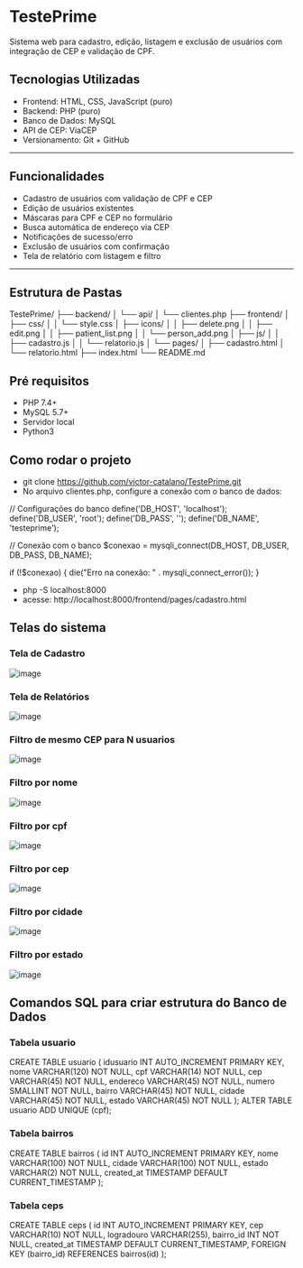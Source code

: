 # TestePrime

Sistema web para cadastro, edição, listagem e exclusão de usuários com integração de CEP e validação de CPF.

## Tecnologias Utilizadas

- Frontend: HTML, CSS, JavaScript (puro)
- Backend: PHP (puro)
- Banco de Dados: MySQL
- API de CEP: ViaCEP
- Versionamento: Git + GitHub

---

## Funcionalidades

- Cadastro de usuários com validação de CPF e CEP
- Edição de usuários existentes
- Máscaras para CPF e CEP no formulário
- Busca automática de endereço via CEP
- Notificações de sucesso/erro
- Exclusão de usuários com confirmação
- Tela de relatório com listagem e filtro

---

## Estrutura de Pastas
TestePrime/
├── backend/
│   └── api/
│       └── clientes.php
├── frontend/
│   ├── css/
│   │   └── style.css
│   ├── icons/
│   │   ├── delete.png
│   │   ├── edit.png
│   │   ├── patient_list.png
│   │   └── person_add.png
│   ├── js/
│   │   ├── cadastro.js
│   │   └── relatorio.js
│   └── pages/
│       ├── cadastro.html
│       └── relatorio.html
├── index.html
└── README.md


## Pré requisitos
- PHP 7.4+
- MySQL 5.7+
- Servidor local
- Python3

## Como rodar o projeto
- git clone https://github.com/victor-catalano/TestePrime.git
- No arquivo clientes.php, configure a conexão com o banco de dados:

// Configurações do banco
define('DB_HOST', 'localhost');
define('DB_USER', 'root');
define('DB_PASS', '');
define('DB_NAME', 'testeprime');

// Conexão com o banco
$conexao = mysqli_connect(DB_HOST, DB_USER, DB_PASS, DB_NAME);

if (!$conexao) {
    die("Erro na conexão: " . mysqli_connect_error());
}

- php -S localhost:8000
- acesse: http://localhost:8000/frontend/pages/cadastro.html

## Telas do sistema
### Tela de Cadastro
![image](https://github.com/user-attachments/assets/533abd81-f05f-4495-886b-c2ef19b7d44c)
### Tela de Relatórios
![image](https://github.com/user-attachments/assets/77e44444-36e5-41c2-a235-508df6fbfe0e)
### Filtro de mesmo CEP para N usuarios
![image](https://github.com/user-attachments/assets/2c6c1193-eb85-44ba-81e1-05d4e370bc5e)
### Filtro por nome
![image](https://github.com/user-attachments/assets/a1c51302-94b4-4f11-8a72-3fbe40840bcc)
### Filtro por cpf
![image](https://github.com/user-attachments/assets/95799966-c88f-426b-ba24-2c38a2fb7622)
### Filtro por cep
![image](https://github.com/user-attachments/assets/9862cc43-e29e-4a66-a62a-5161978ffb31)
### Filtro por cidade
![image](https://github.com/user-attachments/assets/d82f04f9-c785-4a6d-b5e5-ce8ce23768c7)
### Filtro por estado
![image](https://github.com/user-attachments/assets/1c79c4f0-0917-45a2-90d2-a192b1348b20)

## Comandos SQL para criar estrutura do Banco de Dados
### Tabela usuario
CREATE TABLE usuario (
    idusuario INT AUTO_INCREMENT PRIMARY KEY,
    nome VARCHAR(120) NOT NULL,
    cpf VARCHAR(14) NOT NULL,
    cep VARCHAR(45) NOT NULL,
    endereco VARCHAR(45) NOT NULL,
    numero SMALLINT NOT NULL,
    bairro VARCHAR(45) NOT NULL,
    cidade VARCHAR(45) NOT NULL,
    estado VARCHAR(45) NOT NULL
);
ALTER TABLE usuario ADD UNIQUE (cpf);

### Tabela bairros
CREATE TABLE bairros (
    id INT AUTO_INCREMENT PRIMARY KEY,
    nome VARCHAR(100) NOT NULL,
    cidade VARCHAR(100) NOT NULL,
    estado VARCHAR(2) NOT NULL,
    created_at TIMESTAMP DEFAULT CURRENT_TIMESTAMP
);

### Tabela ceps
CREATE TABLE ceps (
    id INT AUTO_INCREMENT PRIMARY KEY,
    cep VARCHAR(10) NOT NULL,
    logradouro VARCHAR(255),
    bairro_id INT NOT NULL,
    created_at TIMESTAMP DEFAULT CURRENT_TIMESTAMP,
    FOREIGN KEY (bairro_id) REFERENCES bairros(id)
);


